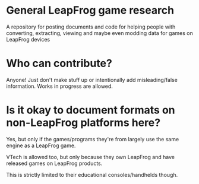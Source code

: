 # General LeapFrog game research
A repository for posting documents and code for helping people with converting, extracting, viewing and maybe even modding data for games on LeapFrog devices

# Who can contribute?
Anyone! Just don't make stuff up or intentionally add misleading/false information. Works in progress are allowed.

# Is it okay to document formats on non-LeapFrog platforms here?
Yes, but only if the games/programs they're from largely use the same engine as a LeapFrog game. 

VTech is allowed too, but only because they own LeapFrog and have released games on LeapFrog products. 

This is strictly limited to their educational consoles/handhelds though.
